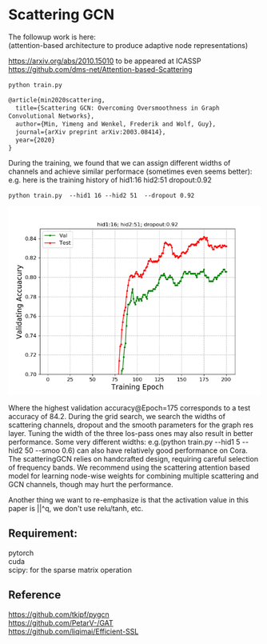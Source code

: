 # Scattering GCN



The followup work is here: <br>
(attention-based architecture to produce adaptive node representations) <br>

https://arxiv.org/abs/2010.15010  to be appeared at ICASSP<br>
https://github.com/dms-net/Attention-based-Scattering

```
python train.py
```
```
@article{min2020scattering,
  title={Scattering GCN: Overcoming Oversmoothness in Graph Convolutional Networks},
  author={Min, Yimeng and Wenkel, Frederik and Wolf, Guy},
  journal={arXiv preprint arXiv:2003.08414},
  year={2020}
}
```
During the training, we found that we can assign different widths of channels and achieve similar performace (sometimes even seems better): 
e.g. here is the training history of hid1:16 hid2:51 dropout:0.92
```
python train.py  --hid1 16 --hid2 51  --dropout 0.92
```
![Alt text](Figures/h116h251.png)

Where the highest validation accuracy@Epoch=175 corresponds to a test accuracy of 84.2.
During the grid search, we search the widths of scattering channels, dropout and the smooth parameters for the graph res layer. Tuning the width of the three los-pass ones may also result in better performance. 
Some very different widths: e.g.(python train.py --hid1 5 --hid2 50 --smoo 0.6) can also have relatively good performance on Cora.
The scatteringGCN relies on handcrafted design, requiring careful selection of frequency bands.
We recommend using the scattering attention based model for learning node-wise weights for combining multiple scattering and GCN channels, though may hurt the performance.

Another thing we want to re-emphasize is that the activation value in this paper is ||^q, we don't use relu/tanh, etc.


## Requirement:
pytorch\
cuda\
scipy: for the sparse matrix operation 

## Reference
https://github.com/tkipf/pygcn  \
https://github.com/PetarV-/GAT \
https://github.com/liqimai/Efficient-SSL

